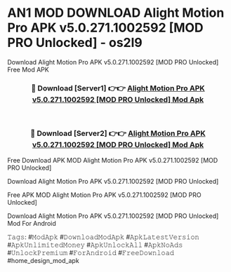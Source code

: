 # AN1 MOD DOWNLOAD Alight Motion Pro APK v5.0.271.1002592 [MOD PRO Unlocked] - os2l9
Download Alight Motion Pro APK v5.0.271.1002592 [MOD PRO Unlocked] Free Mod APK

<div align="center">
<h3>🔴 Download [Server1] 👉👉 <a href="https://apk-comot.site?title=Alight_Motion_Pro_APK_v5.0.271.1002592_[MOD_PRO_Unlocked]">Alight Motion Pro APK v5.0.271.1002592 [MOD PRO Unlocked] Mod Apk</a></h3><br>

<h3>🔴 Download [Server2] 👉👉 <a href="https://apk-comot.site?title=Alight_Motion_Pro_APK_v5.0.271.1002592_[MOD_PRO_Unlocked]">Alight Motion Pro APK v5.0.271.1002592 [MOD PRO Unlocked] Mod Apk</a></h3>
</div>


Free Download APK MOD Alight Motion Pro APK v5.0.271.1002592 [MOD PRO Unlocked]

Download Alight Motion Pro APK v5.0.271.1002592 [MOD PRO Unlocked] 

Free APK MOD Alight Motion Pro APK v5.0.271.1002592 [MOD PRO Unlocked] 

Download Alight Motion Pro APK v5.0.271.1002592 [MOD PRO Unlocked] Mod For Android

𝚃𝚊𝚐𝚜: #𝙼𝚘𝚍𝙰𝚙𝚔 #𝙳𝚘𝚠𝚗𝚕𝚘𝚊𝚍𝙼𝚘𝚍𝙰𝚙𝚔 #𝙰𝚙𝚔𝙻𝚊𝚝𝚎𝚜𝚝𝚅𝚎𝚛𝚜𝚒𝚘𝚗 #𝙰𝚙𝚔𝚄𝚗𝚕𝚒𝚖𝚒𝚝𝚎𝚍𝙼𝚘𝚗𝚎𝚢 #𝙰𝚙𝚔𝚄𝚗𝚕𝚘𝚌𝚔𝙰𝚕𝚕 #𝙰𝚙𝚔𝙽𝚘𝙰𝚍𝚜 #𝚄𝚗𝚕𝚘𝚌𝚔𝙿𝚛𝚎𝚖𝚒𝚞𝚖 #𝙵𝚘𝚛𝙰𝚗𝚍𝚛𝚘𝚒𝚍 #𝙵𝚛𝚎𝚎𝙳𝚘𝚠𝚗𝚕𝚘𝚊𝚍 #home_design_mod_apk